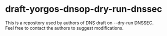# draft-yorgos-dnsop-dry-run-dnssec
This is a repository used by authors of DNS draft on --dry-run DNSSEC.
Feel free to contact the authors to suggest modifications.
